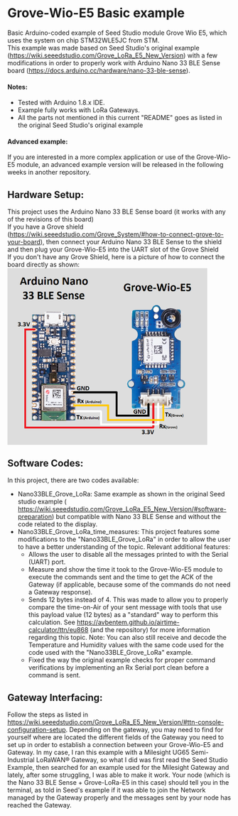 # Grove-Wio-E5 Basic example
Basic Arduino-coded example of Seed Studio module Grove Wio E5, which uses the system on chip STM32WLE5JC from STM.\
This example was made based on Seed Studio's original example (https://wiki.seeedstudio.com/Grove_LoRa_E5_New_Version) with a few modifications in order to properly work with Arduino Nano 33 BLE Sense board (https://docs.arduino.cc/hardware/nano-33-ble-sense).
#### Notes:
  * Tested with Arduino 1.8.x IDE.
  * Example fully works with LoRa Gateways.
  * All the parts not mentioned in this current "README" goes as listed in the original Seed Studio's original example
#### Advanced example:
If you are interested in a more complex application or use of the Grove-Wio-E5 module, an advanced example version will be released in the following weeks in another repository.
## Hardware Setup:
This project uses the Arduino Nano 33 BLE Sense board (it works with any of the revisions of this board)\
If you have a Grove shield (https://wiki.seeedstudio.com/Grove_System/#how-to-connect-grove-to-your-board),
then connect your Arduino Nano 33 BLE Sense to the shield and then plug your Grove-Wio-E5 into the UART slot of the Grove Shield\
If you don't have any Grove Shield, here is a picture of how to connect the board directly as shown:
<img src="https://github.com/andresoliva/Grove-Wio-E5/blob/main/pictures/nano33blesende_grove_e5_connection.png" width="450" align="center">
## Software Codes:
In this project, there are two codes available:
  * Nano33BLE_Grove_LoRa: Same example as shown in the original Seed studio example ( https://wiki.seeedstudio.com/Grove_LoRa_E5_New_Version/#software-preparation) but compatible with Nano 33 BLE Sense and without the code related to the display.
  * Nano33BLE_Grove_LoRa_time_measures: This project features some modifications to the "Nano33BLE_Grove_LoRa" in order to allow the user to have a better understanding of the topic. Relevant additional features:
    + Allows the user to disable all the messages printed to with the Serial (UART) port.
    + Measure and show the time it took to the Grove-Wio-E5 module to execute the commands sent and the time to get the ACK of the Gateway (if applicable, because some of the commands do not need a Gateway response).
    + Sends 12 bytes instead of 4. This was made to allow you to properly compare the time-on-Air of your sent message with tools that use this payload value (12 bytes) as a "standard" way to perform this calculation. See https://avbentem.github.io/airtime-calculator/ttn/eu868 (and the repository) for more information regarding this topic. Note: You can also still receive and decode the Temperature and Humidity values with the same code used for the  code used with the "Nano33BLE_Grove_LoRa" example.
    + Fixed the way the original example checks for proper command verifications by implementing an Rx Serial port clean before a command is sent.
## Gateway Interfacing:
Follow the steps as listed in https://wiki.seeedstudio.com/Grove_LoRa_E5_New_Version/#ttn-console-configuration-setup. Depending on the gateway, you may need to find for yourself where are located the different fields of the Gateway you need to set up in order to establish a connection between your Grove-Wio-E5 and Gateway. In my case, I ran this example with a Milesight UG65 Semi-Industrial LoRaWAN® Gateway, so what I did was first read the Seed Studio Example, then searched for an example used for the  Milesight Gateway and lately, after some struggling, I was able to make it work. Your node (which is the Nano 33 BLE Sense + Grove-LoRa-E5 in this case) should tell you in the terminal, as told in Seed's example if it was able to join the Network managed by the Gateway properly and the messages sent by your node has reached the Gateway.



